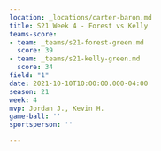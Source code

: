 ```yaml
---
location: _locations/carter-baron.md
title: S21 Week 4 - Forest vs Kelly
teams-score:
- team: _teams/s21-forest-green.md
  score: 39
- team: _teams/s21-kelly-green.md
  score: 34
field: "1"
date: 2021-10-10T10:00:00.000-04:00
season: 21
week: 4
mvp: Jordan J., Kevin H.
game-ball: ''
sportsperson: ''

---
```

